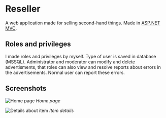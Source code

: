 # Reseller
A web application made for selling second-hand things. Made in [ASP.NET MVC](https://dotnet.microsoft.com/apps/aspnet/mvc).

## Roles and privileges
I made roles and privileges by myself. Type of user is saved in database (MSSQL). Administrator and moderator can modify and delete advertisments, that roles can also  view and resolve reports about errors in the advertisements. Normal user can report these errors.  

## Screenshots

![Home page](https://i.ibb.co/B2xTGS6/home.png "Home page screenshot")
*Home page*

![Details about item](https://i.ibb.co/x2RjBsZ/item.png "Item details screenshot")
*Item details*

